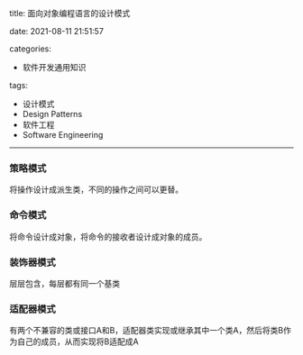 title: 面向对象编程语言的设计模式

date: 2021-08-11 21:51:57

categories:
- 软件开发通用知识

tags:
- 设计模式
- Design Patterns
- 软件工程
- Software Engineering
---
### 策略模式
将操作设计成派生类，不同的操作之间可以更替。

<!-- more -->

### 命令模式
将命令设计成对象，将命令的接收者设计成对象的成员。

### 装饰器模式
层层包含，每层都有同一个基类

### 适配器模式
有两个不兼容的类或接口A和B，适配器类实现或继承其中一个类A，然后将类B作为自己的成员，从而实现将B适配成A